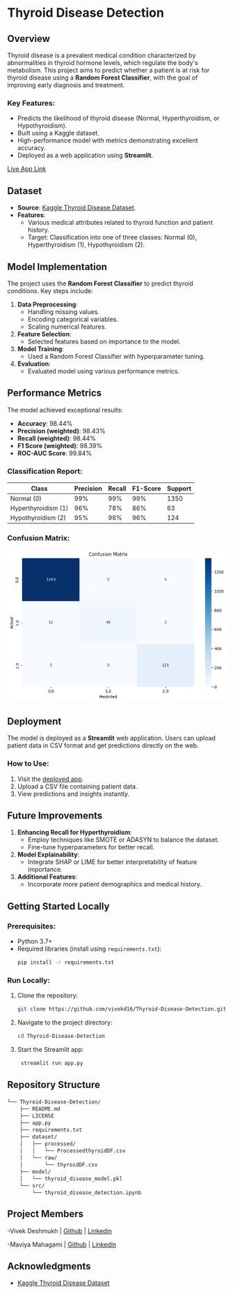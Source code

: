 # Thyroid Disease Detection

## Overview
Thyroid disease is a prevalent medical condition characterized by abnormalities in thyroid hormone levels, which regulate the body's metabolism. This project aims to predict whether a patient is at risk for thyroid disease using a **Random Forest Classifier**, with the goal of improving early diagnosis and treatment.

### Key Features:
- Predicts the likelihood of thyroid disease (Normal, Hyperthyroidism, or Hypothyroidism).
- Built using a Kaggle dataset.
- High-performance model with metrics demonstrating excellent accuracy.
- Deployed as a web application using **Streamlit**.

[Live App Link](https://thyroid-disease-detection.streamlit.app/)

## Dataset
- **Source**: [Kaggle Thyroid Disease Dataset](https://www.kaggle.com/datasets/faizunnabi/thyroid-disease-dataset).
- **Features**:
  - Various medical attributes related to thyroid function and patient history.
  - Target: Classification into one of three classes: Normal (0), Hyperthyroidism (1), Hypothyroidism (2).

## Model Implementation
The project uses the **Random Forest Classifier** to predict thyroid conditions. Key steps include:
1. **Data Preprocessing**:
   - Handling missing values.
   - Encoding categorical variables.
   - Scaling numerical features.
2. **Feature Selection**:
   - Selected features based on importance to the model.
3. **Model Training**:
   - Used a Random Forest Classifier with hyperparameter tuning.
4. **Evaluation**:
   - Evaluated model using various performance metrics.

## Performance Metrics
The model achieved exceptional results:

- **Accuracy**: 98.44%
- **Precision (weighted)**: 98.43%
- **Recall (weighted)**: 98.44%
- **F1 Score (weighted)**: 98.39%
- **ROC-AUC Score**: 99.84%

### Classification Report:
| Class               | Precision | Recall | F1-Score | Support |
|---------------------|-----------|--------|----------|---------|
| Normal (0)          | 99%       | 99%    | 99%      | 1350    |
| Hyperthyroidism (1) | 96%       | 78%    | 86%      | 63      |
| Hypothyroidism (2)  | 95%       | 98%    | 96%      | 124     |

### Confusion Matrix:
<img src="img/confusion matrix.png">

## Deployment
The model is deployed as a **Streamlit** web application. Users can upload patient data in CSV format and get predictions directly on the web.

### How to Use:
1. Visit the [deployed app](https://thyroid-disease-detection.streamlit.app/).
2. Upload a CSV file containing patient data.
3. View predictions and insights instantly.

## Future Improvements
1. **Enhancing Recall for Hyperthyroidism**:
   - Employ techniques like SMOTE or ADASYN to balance the dataset.
   - Fine-tune hyperparameters for better recall.
2. **Model Explainability**:
   - Integrate SHAP or LIME for better interpretability of feature importance.
3. **Additional Features**:
   - Incorporate more patient demographics and medical history.

## Getting Started Locally
### Prerequisites:
- Python 3.7+
- Required libraries (install using `requirements.txt`):
  ```bash
  pip install -r requirements.txt

### Run Locally:
1. Clone the repository:
   ```bash
   git clone https://github.com/vivekd16/Thyroid-Disease-Detection.git

2. Navigate to the project directory:
   ```bash
   cd Thyroid-Disease-Detection

3. Start the Streamlit app:
   ```bash
    streamlit run app.py

## Repository Structure
    └── Thyroid-Disease-Detection/
        ├── README.md
        ├── LICENSE
        ├── app.py
        ├── requirements.txt
        ├── dataset/
        │   ├── processed/
        │   │   └── ProcessedthyroidDF.csv
        │   └── raw/
        │       └── thyroidDF.csv
        ├── model/
        │   └── thyroid_disease_model.pkl
        └── src/
            └── thyroid_disease_detection.ipynb

## Project Members
-Vivek Deshmukh | <a href="https://github.com/vivekd16">Github</a> | <a href="https://www.linkedin.com/in/vivek-deshmukh-66845822b/">Linkedin</a>

-Maviya Mahagami | <a href="https://github.com/Maviya13">Github</a> | <a href="https://www.linkedin.com/in/maviyamahagami/">Linkedin</a>

## Acknowledgments
- [Kaggle Thyroid Disease Dataset](https://www.kaggle.com/datasets/faizunnabi/thyroid-disease-dataset)
